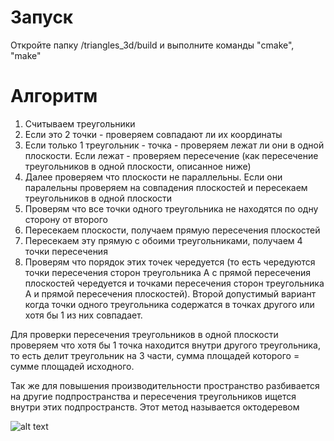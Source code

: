 # Запуск
Откройте папку /triangles_3d/build и выполните команды "cmake", "make"

# Алгоритм
1. Считываем треугольники
2. Если это 2 точки - проверяем совпадают ли их координаты
3. Если только 1 треугольник - точка - проверяем лежат ли они в одной плоскости. Если лежат - проверяем пересечение (как пересечение треугольников в одной плоскости, описанное ниже)
4. Далее проверяем что плоскости не параллельны. Если они паралельны проверяем на совпадения плоскостей и пересекаем треугольников в одной плоскости
5. Проверям что все точки одного треугольника не находятся по одну сторону от второго
6. Пересекаем плоскости, получаем прямую пересечения плоскостей
7. Пересекаем эту прямую с обоими треугольниками, получаем 4 точки пересечения
8. Проверям что порядок этих точек чередуется (то есть чередуются точки пересечения сторон треугольника А с прямой пересечения плоскостей чередуется и точками пересечения сторон треугольника А и прямой пересечения плоскостей). Второй допустимый вариант когда точки одного треугольника содержатся в точках другого или хотя бы 1 из них совпадает.

Для проверки пересечения треугольников в одной плоскости проверяем что хотя бы 1 точка находится внутри другого треугольника, то есть делит треугольник на 3 части, сумма площадей которого = сумме площадей исходного.

Так же для повышения производительности пространство разбивается на другие подпространства и пересечения треугольников ищется внутри этих подпространств. Этот метод называется октодеревом

![alt text](https://upload.wikimedia.org/wikipedia/commons/thumb/2/20/Octree2.svg/640px-Octree2.svg.png)
